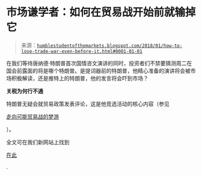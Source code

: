 <!--yml

分类：未分类

date: 2024-05-18 02:45:01

-->

# 市场谦学者：如何在贸易战开始前就输掉它

> 来源：[`humblestudentofthemarkets.blogspot.com/2018/01/how-to-lose-trade-war-even-before-it.html#0001-01-01`](https://humblestudentofthemarkets.blogspot.com/2018/01/how-to-lose-trade-war-even-before-it.html#0001-01-01)

在我们等待唐纳德·特朗普首次国情咨文演讲的同时，投资者们不禁要猜测周二在国会前露面的将是哪个特朗普。是提词器前的特朗普，他精心准备的演讲将会被市场积极解读，还是推特上的特朗普，他的发言将会吓到市场？

**关税为何行不通**

特朗普无疑会就贸易政策发表评论，这是他竞选活动的核心内容（参见

[走向可能贸易战的梦游](https://humblestudentofthemarkets.com/2018/01/23/sleep-walking-toward-a-possible-trade-war/)

）。

全文可在我们新网站上找到

[在此](https://humblestudentofthemarkets.com/2018/01/29/how-to-lose-a-trade-war-before-it-even-begins/)

.
